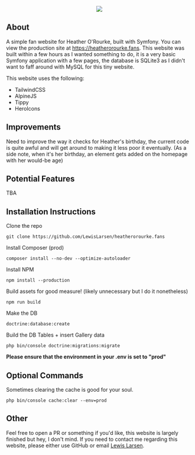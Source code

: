 <p align="center"> 
<img src="https://i.imgur.com/H9b44kl.png">
</p>


## About

A simple fan website for Heather O'Rourke, built with Symfony. You can view the production site at https://heatherorourke.fans. This website was built within a few hours as I wanted something to do, it is a very basic Symfony application with a few pages, the database is SQLite3 as I didn't want to faff around with MySQL for this tiny website.

This website uses the following:
- TailwindCSS
- AlpineJS
- Tippy
- HeroIcons

## Improvements

Need to improve the way it checks for Heather's birthday, the current code is quite awful and will get around to making it less poor it eventually. (As a side note, when it's her birthday, an element gets added on the homepage with her would-be age)

## Potential Features

TBA

## Installation Instructions

Clone the repo
```
git clone https://github.com/LewisLarsen/heatherorourke.fans
```

Install Composer (prod)
```
composer install --no-dev --optimize-autoloader
```

Install NPM
```
npm install --production
```

Build assets for good measure! (likely unnecessary but I do it nonetheless)
```
npm run build
```

Make the DB
```
doctrine:database:create
```

Build the DB Tables + insert Gallery data
```
php bin/console doctrine:migrations:migrate
```

**Please ensure that the environment in your .env is set to "prod"**

## Optional Commands
Sometimes clearing the cache is good for your soul.
```
php bin/console cache:clear --env=prod
```

## Other
Feel free to open a PR or something if you'd like, this website is largely finished but hey, I don't mind. If you need to contact me regarding this website, please either use GitHub or email [Lewis Larsen](mailto:lewis.larsen@heatherorourke.fans?subject=[GitHub]%20Heather%20Fan%20Site).
